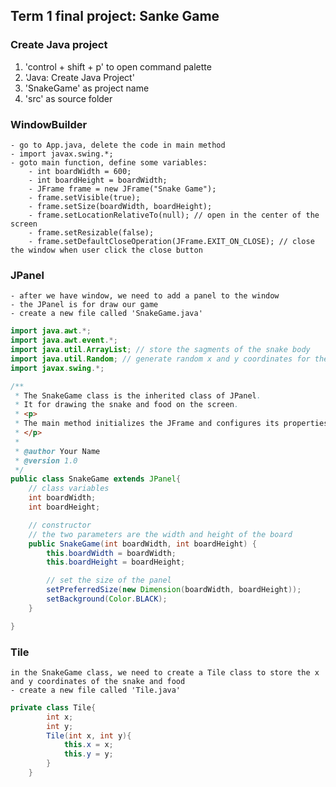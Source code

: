 ## Term 1 final project: Sanke Game

### Create Java project

1. 'control + shift + p' to open command palette
2. 'Java: Create Java Project'
3. 'SnakeGame' as project name
4. 'src' as source folder

### WindowBuilder

    - go to App.java, delete the code in main method
    - import javax.swing.*;
    - goto main function, define some variables:
        - int boardWidth = 600;
        - int boardHeight = boardWidth;
        - JFrame frame = new JFrame("Snake Game");
        - frame.setVisible(true);
        - frame.setSize(boardWidth, boardHeight);
        - frame.setLocationRelativeTo(null); // open in the center of the screen
        - frame.setResizable(false);
        - frame.setDefaultCloseOperation(JFrame.EXIT_ON_CLOSE); // close the window when user click the close button

### JPanel

    - after we have window, we need to add a panel to the window
    - the JPanel is for draw our game
    - create a new file called 'SnakeGame.java'

```java
import java.awt.*;
import java.awt.event.*;
import java.util.ArrayList; // store the sagments of the snake body
import java.util.Random; // generate random x and y coordinates for the food
import javax.swing.*;

/**
 * The SnakeGame class is the inherited class of JPanel.
 * It for drawing the snake and food on the screen.
 * <p>
 * The main method initializes the JFrame and configures its properties.
 * </p>
 *
 * @author Your Name
 * @version 1.0
 */
public class SnakeGame extends JPanel{
    // class variables
    int boardWidth;
    int boardHeight;

    // constructor
    // the two parameters are the width and height of the board
    public SnakeGame(int boardWidth, int boardHeight) {
        this.boardWidth = boardWidth;
        this.boardHeight = boardHeight;

        // set the size of the panel
        setPreferredSize(new Dimension(boardWidth, boardHeight));
        setBackground(Color.BLACK);
    }

}
```

### Tile

    in the SnakeGame class, we need to create a Tile class to store the x and y coordinates of the snake and food
    - create a new file called 'Tile.java'

```java
private class Tile{
        int x;
        int y;
        Tile(int x, int y){
            this.x = x;
            this.y = y;
        }
    }
```
